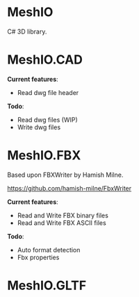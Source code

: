 # MeshIO

C# 3D library.

# MeshIO.CAD

**Current features**:

- Read dwg file header

**Todo**:

- Read dwg files (WIP)
- Write dwg files

# MeshIO.FBX

Based upon FBXWriter by Hamish Milne.

https://github.com/hamish-milne/FbxWriter

**Current features**:

- Read and Write FBX binary files
- Read and Write FBX ASCII files

**Todo**:

- Auto format detection
- Fbx properties

# MeshIO.GLTF